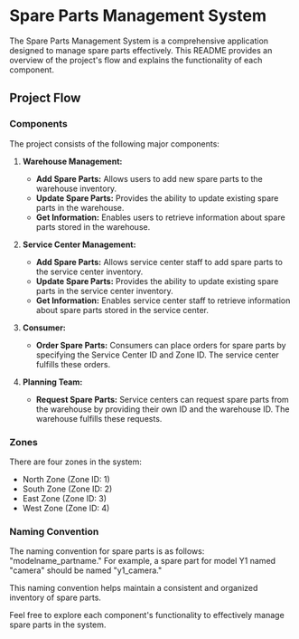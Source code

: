 # Spare Parts Management System

The Spare Parts Management System is a comprehensive application designed to manage spare parts effectively. This README provides an overview of the project's flow and explains the functionality of each component.

## Project Flow

### Components

The project consists of the following major components:

1. **Warehouse Management:**
   - **Add Spare Parts:** Allows users to add new spare parts to the warehouse inventory.
   - **Update Spare Parts:** Provides the ability to update existing spare parts in the warehouse.
   - **Get Information:** Enables users to retrieve information about spare parts stored in the warehouse.

2. **Service Center Management:**
   - **Add Spare Parts:** Allows service center staff to add spare parts to the service center inventory.
   - **Update Spare Parts:** Provides the ability to update existing spare parts in the service center inventory.
   - **Get Information:** Enables service center staff to retrieve information about spare parts stored in the service center.

3. **Consumer:**
   - **Order Spare Parts:** Consumers can place orders for spare parts by specifying the Service Center ID and Zone ID. The service center fulfills these orders.
   
4. **Planning Team:**
   - **Request Spare Parts:** Service centers can request spare parts from the warehouse by providing their own ID and the warehouse ID. The warehouse fulfills these requests.

### Zones

There are four zones in the system:
- North Zone (Zone ID: 1)
- South Zone (Zone ID: 2)
- East Zone (Zone ID: 3)
- West Zone (Zone ID: 4)

### Naming Convention

The naming convention for spare parts is as follows: "modelname_partname." For example, a spare part for model Y1 named "camera" should be named "y1_camera."

This naming convention helps maintain a consistent and organized inventory of spare parts.

Feel free to explore each component's functionality to effectively manage spare parts in the system.
